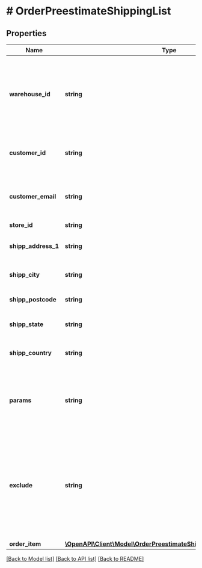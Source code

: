# # OrderPreestimateShippingList

## Properties

Name | Type | Description | Notes
------------ | ------------- | ------------- | -------------
**warehouse_id** | **string** | This parameter is used for selecting a warehouse where you need to set/modify a product quantity. | [optional]
**customer_id** | **string** | Retrieves orders specified by customer id | [optional]
**customer_email** | **string** | Retrieves orders specified by customer email | [optional]
**store_id** | **string** | Store Id | [optional]
**shipp_address_1** | **string** | Specifies first shipping address | [optional]
**shipp_city** | **string** | Specifies shipping city | [optional]
**shipp_postcode** | **string** | Specifies shipping postcode | [optional]
**shipp_state** | **string** | Specifies shipping state code | [optional]
**shipp_country** | **string** | Specifies shipping country code |
**params** | **string** | Set this parameter in order to choose which entity fields you want to retrieve | [optional] [default to 'force_all']
**exclude** | **string** | Set this parameter in order to choose which entity fields you want to ignore. Works only if parameter &#x60;params&#x60; equal force_all | [optional]
**order_item** | [**\OpenAPI\Client\Model\OrderPreestimateShippingListOrderItemInner[]**](OrderPreestimateShippingListOrderItemInner.md) |  |

[[Back to Model list]](../../README.md#models) [[Back to API list]](../../README.md#endpoints) [[Back to README]](../../README.md)

